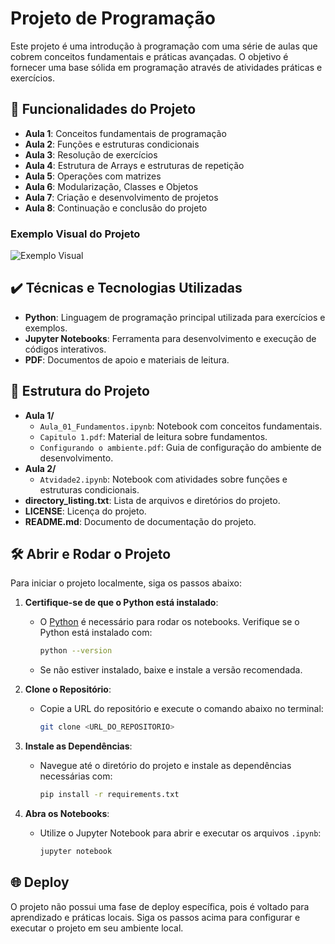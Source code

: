 # Projeto de Programação

Este projeto é uma introdução à programação com uma série de aulas que cobrem conceitos fundamentais e práticas avançadas. O objetivo é fornecer uma base sólida em programação através de atividades práticas e exercícios.

## 🔨 Funcionalidades do Projeto

- **Aula 1**: Conceitos fundamentais de programação
- **Aula 2**: Funções e estruturas condicionais
- **Aula 3**: Resolução de exercícios
- **Aula 4**: Estrutura de Arrays e estruturas de repetição
- **Aula 5**: Operações com matrizes
- **Aula 6**: Modularização, Classes e Objetos
- **Aula 7**: Criação e desenvolvimento de projetos
- **Aula 8**: Continuação e conclusão do projeto

### Exemplo Visual do Projeto

![Exemplo Visual](link-para-imagem)

## ✔️ Técnicas e Tecnologias Utilizadas

- **Python**: Linguagem de programação principal utilizada para exercícios e exemplos.
- **Jupyter Notebooks**: Ferramenta para desenvolvimento e execução de códigos interativos.
- **PDF**: Documentos de apoio e materiais de leitura.

## 📁 Estrutura do Projeto

- **Aula 1/**
    - `Aula_01_Fundamentos.ipynb`: Notebook com conceitos fundamentais.
    - `Capitulo 1.pdf`: Material de leitura sobre fundamentos.
    - `Configurando o ambiente.pdf`: Guia de configuração do ambiente de desenvolvimento.
- **Aula 2/**
    - `Atvidade2.ipynb`: Notebook com atividades sobre funções e estruturas condicionais.
- **directory_listing.txt**: Lista de arquivos e diretórios do projeto.
- **LICENSE**: Licença do projeto.
- **README.md**: Documento de documentação do projeto.

## 🛠️ Abrir e Rodar o Projeto

Para iniciar o projeto localmente, siga os passos abaixo:

1. **Certifique-se de que o Python está instalado**:
    - O [Python](https://www.python.org/) é necessário para rodar os notebooks. Verifique se o Python está instalado com:
      ```bash
      python --version
      ```
    - Se não estiver instalado, baixe e instale a versão recomendada.

2. **Clone o Repositório**:
    - Copie a URL do repositório e execute o comando abaixo no terminal:
      ```bash
      git clone <URL_DO_REPOSITORIO>
      ```

3. **Instale as Dependências**:
    - Navegue até o diretório do projeto e instale as dependências necessárias com:
      ```bash
      pip install -r requirements.txt
      ```

4. **Abra os Notebooks**:
    - Utilize o Jupyter Notebook para abrir e executar os arquivos `.ipynb`:
      ```bash
      jupyter notebook
      ```

## 🌐 Deploy

O projeto não possui uma fase de deploy específica, pois é voltado para aprendizado e práticas locais. Siga os passos acima para configurar e executar o projeto em seu ambiente local.

